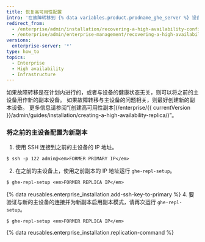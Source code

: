 ```yaml
---
title: 恢复高可用性配置
intro: '在故障转移到 {% data variables.product.prodname_ghe_server %} 设备后，您应尽快恢复冗余，而不应依赖于一台设备。'
redirect_from:
  - /enterprise/admin/installation/recovering-a-high-availability-configuration
  - /enterprise/admin/enterprise-management/recovering-a-high-availability-configuration
versions:
  enterprise-server: '*'
type: how_to
topics:
  - Enterprise
  - High availability
  - Infrastructure
---
```


如果故障转移是在计划内进行的，或者与设备的健康状态无关，则可以将之前的主设备用作新的副本设备。 如果故障转移与主设备的问题相关，则最好创建新的副本设备。 更多信息请参阅“[创建高可用性副本](/enterprise/{{ currentVersion }}/admin/guides/installation/creating-a-high-availability-replica/)”。

### 将之前的主设备配置为新副本

1. 使用 SSH 连接到之前的主设备的 IP 地址。
  ```shell
  $ ssh -p 122 admin@<em>FORMER PRIMARY IP</em>
  ```
2. 在之前的主设备上，使用之前副本的 IP 地址运行 `ghe-repl-setup`。
  ```shell
  $ ghe-repl-setup <em>FORMER REPLICA IP</em>
  ```
{% data reusables.enterprise_installation.add-ssh-key-to-primary %}
4. 要验证与新的主设备的连接并为新副本启用副本模式，请再次运行 `ghe-repl-setup`。
  ```shell
  $ ghe-repl-setup <em>FORMER REPLICA IP</em>
  ```
{% data reusables.enterprise_installation.replication-command %}
